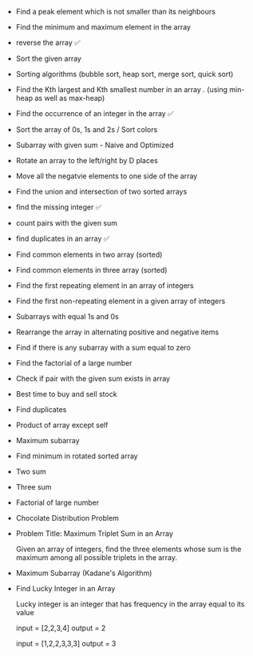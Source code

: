 
- Find a peak element which is not smaller than its neighbours 

- Find the minimum and maximum element in the array 

- reverse the array     ✅ 

- Sort the given array 

- Sorting algorithms (bubble sort, heap sort, merge sort, quick sort)

- Find the Kth largest and Kth smallest number in an array . (using min-heap as well as max-heap) 

- Find the occurrence of an integer in the array        ✅

- Sort the array of 0s, 1s and 2s / Sort colors     

- Subarray with given sum - Naive and Optimized  

- Rotate an array to the left/right by D places

- Move all the negatvie elements to one side of the array 

- Find the union and intersection of two sorted arrays 

- find the missing integer      ✅

- count pairs with the given sum 

- find duplicates in an array   ✅

- Find common elements in two array (sorted) 

- Find common elements in three array (sorted)

- Find the first repeating element in an array of integers 

- Find the first non-repeating element in a given array of integers 

- Subarrays with equal 1s and 0s 

- Rearrange the array in alternating positive and negative items 

- Find if there is any subarray with a sum equal to zero 

- Find the factorial of a large number 

- Check if pair with the given sum exists in array 

- Best time to buy and sell stock 

- Find duplicates 

- Product of array except self 

- Maximum subarray

- Find minimum in rotated sorted array 

- Two sum 

- Three sum 

- Factorial of large number 

- Chocolate Distribution Problem 

- Problem Title: Maximum Triplet Sum in an Array 

    Given an array of integers, find the three elements whose sum is the maximum among all possible triplets in the array.


- Maximum Subarray (Kadane's Algorithm)     

- Find Lucky Integer in an Array            

    Lucky integer is an integer that has frequency in the array equal to its value 

    input = [2,2,3,4]
    output = 2 

    input = [1,2,2,3,3,3] 
    output = 3
